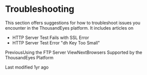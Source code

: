 # Troubleshooting

This section offers suggestions for how to troubleshoot issues you encounter in the ThousandEyes platform. It includes articles on

* HTTP Server Test Fails with SSL Error
* HTTP Server Test Error "dh Key Too Small"

PreviousUsing the FTP Server ViewNextBrowsers Supported by the ThousandEyes Platform

Last modified 1yr ago
